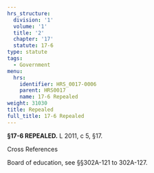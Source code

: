 ```yaml
---
hrs_structure:
  division: '1'
  volume: '1'
  title: '2'
  chapter: '17'
  statute: 17-6
type: statute
tags:
  - Government
menu:
  hrs:
    identifier: HRS_0017-0006
    parent: HRS0017
    name: 17-6 Repealed
weight: 31030
title: Repealed
full_title: 17-6 Repealed
---
```

**§17-6 REPEALED.** L 2011, c 5, §17.

Cross References

Board of education, see §§302A-121 to 302A-127.